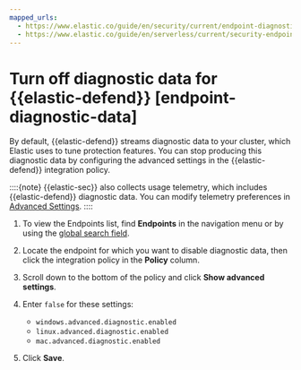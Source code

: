 ```yaml
---
mapped_urls:
  - https://www.elastic.co/guide/en/security/current/endpoint-diagnostic-data.html
  - https://www.elastic.co/guide/en/serverless/current/security-endpoint-diagnostic-data.html
---
```


# Turn off diagnostic data for {{elastic-defend}} [endpoint-diagnostic-data]

By default, {{elastic-defend}} streams diagnostic data to your cluster, which Elastic uses to tune protection features. You can stop producing this diagnostic data by configuring the advanced settings in the {{elastic-defend}} integration policy.

::::{note}
{{elastic-sec}} also collects usage telemetry, which includes {{elastic-defend}} diagnostic data. You can modify telemetry preferences in [Advanced Settings](asciidocalypse://docs/kibana/docs/reference/configuration-reference/telemetry-settings.md).
::::


1. To view the Endpoints list, find **Endpoints** in the navigation menu or by using the [global search field](/explore-analyze/find-and-organize/find-apps-and-objects.md).
2. Locate the endpoint for which you want to disable diagnostic data, then click the integration policy in the **Policy** column.
3. Scroll down to the bottom of the policy and click **Show advanced settings**.
4. Enter `false` for these settings:

    * `windows.advanced.diagnostic.enabled`
    * `linux.advanced.diagnostic.enabled`
    * `mac.advanced.diagnostic.enabled`

5. Click **Save**.
